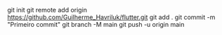 git init
git remote add origin https://github.com/Guilherme_Havriluk/flutter.git
git add .
git commit -m "Primeiro commit"
git branch -M main
git push -u origin main
